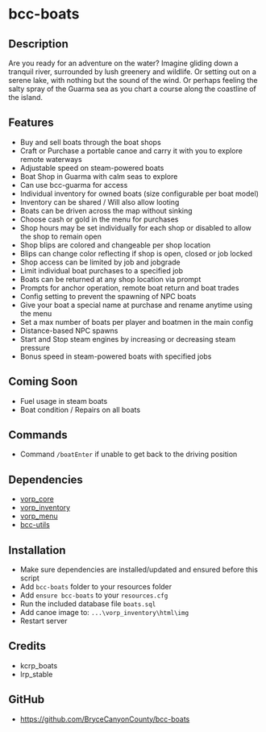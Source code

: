 # bcc-boats

## Description
Are you ready for an adventure on the water? Imagine gliding down a tranquil river, surrounded by lush greenery and wildlife. Or setting out on a serene lake, with nothing but the sound of the wind. Or perhaps feeling the salty spray of the Guarma sea as you chart a course along the coastline of the island.

## Features
- Buy and sell boats through the boat shops
- Craft or Purchase a portable canoe and carry it with you to explore remote waterways
- Adjustable speed on steam-powered boats
- Boat Shop in Guarma with calm seas to explore
 - Can use bcc-guarma for access
- Individual inventory for owned boats (size configurable per boat model)
- Inventory can be shared / Will also allow looting
- Boats can be driven across the map without sinking
- Choose cash or gold in the menu for purchases
- Shop hours may be set individually for each shop or disabled to allow the shop to remain open
- Shop blips are colored and changeable per shop location
- Blips can change color reflecting if shop is open, closed or job locked
- Shop access can be limited by job and jobgrade
- Limit individual boat purchases to a specified job
- Boats can be returned at any shop location via prompt
- Prompts for anchor operation, remote boat return and boat trades
- Config setting to prevent the spawning of NPC boats
- Give your boat a special name at purchase and rename anytime using the menu
- Set a max number of boats per player and boatmen in the main config
- Distance-based NPC spawns
- Start and Stop steam engines by increasing or decreasing steam pressure
- Bonus speed in steam-powered boats with specified jobs

## Coming Soon
- Fuel usage in steam boats
- Boat condition / Repairs on all boats

## Commands
- Command `/boatEnter` if unable to get back to the driving position

## Dependencies
- [vorp_core](https://github.com/VORPCORE/vorp-core-lua)
- [vorp_inventory](https://github.com/VORPCORE/vorp_inventory-lua)
- [vorp_menu](https://github.com/VORPCORE/vorp_menu)
- [bcc-utils](https://github.com/BryceCanyonCounty/bcc-utils)

## Installation
- Make sure dependencies are installed/updated and ensured before this script
- Add `bcc-boats` folder to your resources folder
- Add `ensure bcc-boats` to your `resources.cfg`
- Run the included database file `boats.sql`
- Add canoe image to: `...\vorp_inventory\html\img`
- Restart server

## Credits
- kcrp_boats
- lrp_stable

## GitHub
- https://github.com/BryceCanyonCounty/bcc-boats